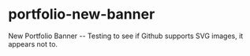 # portfolio-new-banner
New Portfolio Banner
-- Testing to see if Github supports SVG images, it appears not to.
